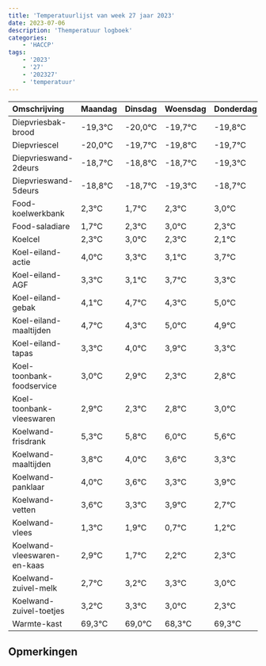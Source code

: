 ```yaml
---
title: 'Temperatuurlijst van week 27 jaar 2023'
date: 2023-07-06
description: 'Themperatuur logboek'
categories:
    - 'HACCP'
tags:
    - '2023'
    - '27'
    - '202327'
    - 'temperatuur'
---
```

|Omschrijving|Maandag|Dinsdag|Woensdag|Donderdag|Vrijdag|Zaterdag|Zondag|
|:---|:---|:---|:---|:---|:---|:---|:---|
|Diepvriesbak-brood|-19,3°C|-20,0°C|-19,7°C|-19,8°C| | | |
|Diepvriescel|-20,0°C|-19,7°C|-19,8°C|-19,7°C| | | |
|Diepvrieswand-2deurs|-18,7°C|-18,8°C|-18,7°C|-19,3°C| | | |
|Diepvrieswand-5deurs|-18,8°C|-18,7°C|-19,3°C|-18,7°C| | | |
|Food-koelwerkbank|2,3°C|1,7°C|2,3°C|3,0°C| | | |
|Food-saladiare|1,7°C|2,3°C|3,0°C|2,3°C| | | |
|Koelcel|2,3°C|3,0°C|2,3°C|2,1°C| | | |
|Koel-eiland-actie|4,0°C|3,3°C|3,1°C|3,7°C| | | |
|Koel-eiland-AGF|3,3°C|3,1°C|3,7°C|3,3°C| | | |
|Koel-eiland-gebak|4,1°C|4,7°C|4,3°C|5,0°C| | | |
|Koel-eiland-maaltijden|4,7°C|4,3°C|5,0°C|4,9°C| | | |
|Koel-eiland-tapas|3,3°C|4,0°C|3,9°C|3,3°C| | | |
|Koel-toonbank-foodservice|3,0°C|2,9°C|2,3°C|2,8°C| | | |
|Koel-toonbank-vleeswaren|2,9°C|2,3°C|2,8°C|3,0°C| | | |
|Koelwand-frisdrank|5,3°C|5,8°C|6,0°C|5,6°C| | | |
|Koelwand-maaltijden|3,8°C|4,0°C|3,6°C|3,3°C| | | |
|Koelwand-panklaar|4,0°C|3,6°C|3,3°C|3,9°C| | | |
|Koelwand-vetten|3,6°C|3,3°C|3,9°C|2,7°C| | | |
|Koelwand-vlees|1,3°C|1,9°C|0,7°C|1,2°C| | | |
|Koelwand-vleeswaren-en-kaas|2,9°C|1,7°C|2,2°C|2,3°C| | | |
|Koelwand-zuivel-melk|2,7°C|3,2°C|3,3°C|3,0°C| | | |
|Koelwand-zuivel-toetjes|3,2°C|3,3°C|3,0°C|2,3°C| | | |
|Warmte-kast|69,3°C|69,0°C|68,3°C|69,3°C| | | |

## Opmerkingen


